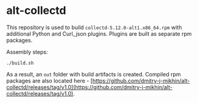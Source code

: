 # alt-collectd

This repository is used to build `collectd-5.12.0-alt1.x86_64.rpm` with additional Python and Curl_json plugins.
Plugins are built as separate rpm packages.

Assembly steps:
```Shell
./build.sh
```
As a result, an `out` folder with build artifacts is created.
Compiled rpm packages are also located here - [https://github.com/dmitry-j-mikhin/alt-collectd/releases/tag/v1.0](https://github.com/dmitry-j-mikhin/alt-collectd/releases/tag/v1.0).
